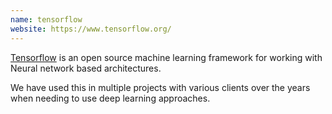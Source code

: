 ```yaml
---
name: tensorflow
website: https://www.tensorflow.org/
---
```

[Tensorflow](https://www.tensorflow.org/) is an open source machine learning framework for working with Neural network based architectures.

We have used this in multiple projects with various clients over the years when needing to use deep learning approaches.
